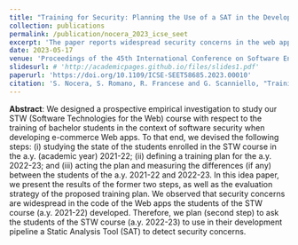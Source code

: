 ```yaml
---
title: "Training for Security: Planning the Use of a SAT in the Development Pipeline of Web Apps"
collection: publications
permalink: /publication/nocera_2023_icse_seet
excerpt: 'The paper reports widespread security concerns in the web apps developed by Computer Science students and outlines a training plan involving the use of a Static Analysis Tool to address these concerns.'
date: 2023-05-17
venue: 'Proceedings of the 45th International Conference on Software Engineering: Software Engineering Education and Training (ICSE-SEET)'
slidesurl: # 'http://academicpages.github.io/files/slides1.pdf'
paperurl: 'https://doi.org/10.1109/ICSE-SEET58685.2023.00010'
citation: 'S. Nocera, S. Romano, R. Francese and G. Scanniello, "Training for Security: Planning the Use of a SAT in the Development Pipeline of Web Apps," 2023 IEEE/ACM 45th International Conference on Software Engineering: Software Engineering Education and Training (ICSE-SEET), Melbourne, Australia, 2023, pp. 40-45, doi: 10.1109/ICSE-SEET58685.2023.00010.'
---
```


**Abstract**: We designed a prospective empirical investigation to study our STW (Software Technologies for the Web) course with respect to the training of bachelor students in the context of software security when developing e-commerce Web apps. To that end, we devised the following steps: (i) studying the state of the students enrolled in the STW course in the a.y. (academic year) 2021-22; (ii) defining a training plan for the a.y. 2022-23; and (iii) acting the plan and measuring the differences (if any) between the students of the a.y. 2021-22 and 2022-23. In this idea paper, we present the results of the former two steps, as well as the evaluation strategy of the proposed training plan. We observed that security concerns are widespread in the code of the Web apps the students of the STW course (a.y. 2021-22) developed. Therefore, we plan (second step) to ask the students of the STW course (a.y. 2022-23) to use in their development pipeline a Static Analysis Tool (SAT) to detect security concerns.
